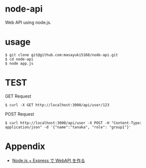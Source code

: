 # node-api
Web API using node.js.

# usage

```
$ git clone git@github.com:masayuki5160/node-api.git
$ cd node-api
$ node app.js
```

# TEST

GET Request
```
$ curl -X GET http://localhost:3000/api/user/123
```

POST Request
```
$ curl http://localhost:3000/api/user -X POST -H "Content-Type: application/json" -d '{"name":"tanaka", "role": "group1"}'
```

# Appendix
* [Node.js + Express で WebAPI を作る](https://garafu.blogspot.com/2017/02/nodejs-express-webapi.html)
